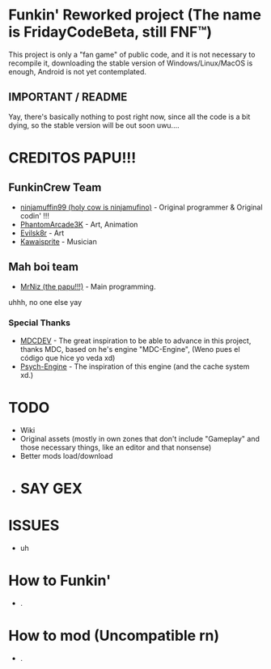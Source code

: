 # Funkin' Reworked project (The name is FridayCodeBeta, still FNF™)
This project is only a "fan game" of public code, and it is not necessary to recompile it, downloading the stable version of Windows/Linux/MacOS is enough, Android is not yet contemplated.
## IMPORTANT / README
Yay, there's basically nothing to post right now, since all the code is a bit dying, so the stable version will be out soon uwu....
# CREDITOS PAPU!!!
## FunkinCrew Team
- [ninjamuffin99 (holy cow is ninjamufino)](https://twitter.com/ninja_muffin99) - Original programmer & Original codin' !!!
- [PhantomArcade3K](https://twitter.com/phantomarcade3k) - Art, Animation
- [Evilsk8r](https://twitter.com/evilsk8r) - Art
- [Kawaisprite](https://twitter.com/kawaisprite) - Musician
## Mah boi team
- [MrNiz (the papu!!!)](https://twitter.com/mrnizekisde) - Main programming. 

uhhh, no one else yay
### Special Thanks
- [MDCDEV](https://x.com/@mdc_dev) - The great inspiration to be able to advance in this project, thanks MDC, based on he's engine "MDC-Engine", (Weno pues el código que hice yo veda xd)
- [Psych-Engine](https://github.com/ShadowMario/FNF-PsychEngine) - The inspiration of this engine (and the cache system xd.)
# TODO
- Wiki
- Original assets (mostly in own zones that don't include "Gameplay" and those necessary things, like an editor and that nonsense)
- Better mods load/download
- # SAY GEX
# ISSUES
- uh
# How to Funkin'
- .
# How to mod (Uncompatible rn)
- .